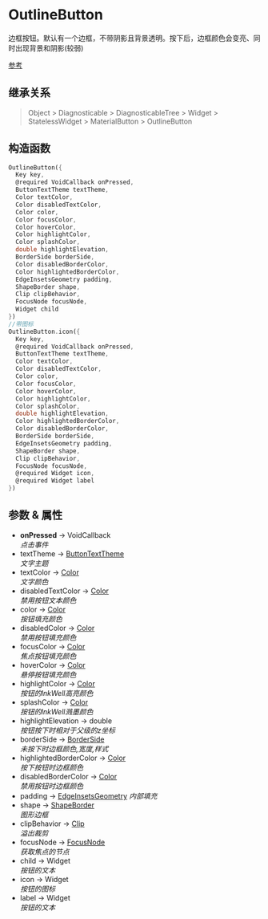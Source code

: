 # OutlineButton

边框按钮。默认有一个边框，不带阴影且背景透明。按下后，边框颜色会变亮、同时出现背景和阴影(较弱)

[参考](https://api.flutter.dev/flutter/material/OutlineButton-class.html)

## 继承关系

> Object > Diagnosticable > DiagnosticableTree > Widget > StatelessWidget > MaterialButton > OutlineButton

## 构造函数

```dart
OutlineButton({
  Key key,
  @required VoidCallback onPressed,
  ButtonTextTheme textTheme,
  Color textColor,
  Color disabledTextColor,
  Color color,
  Color focusColor,
  Color hoverColor,
  Color highlightColor,
  Color splashColor,
  double highlightElevation,
  BorderSide borderSide,
  Color disabledBorderColor,
  Color highlightedBorderColor,
  EdgeInsetsGeometry padding,
  ShapeBorder shape,
  Clip clipBehavior,
  FocusNode focusNode,
  Widget child
})
//带图标
OutlineButton.icon({
  Key key,
  @required VoidCallback onPressed,
  ButtonTextTheme textTheme,
  Color textColor,
  Color disabledTextColor,
  Color color,
  Color focusColor,
  Color hoverColor,
  Color highlightColor,
  Color splashColor,
  double highlightElevation,
  Color highlightedBorderColor,
  Color disabledBorderColor,
  BorderSide borderSide,
  EdgeInsetsGeometry padding,
  ShapeBorder shape,
  Clip clipBehavior,
  FocusNode focusNode,
  @required Widget icon,
  @required Widget label
})
```

## 参数 & 属性

- **onPressed** → VoidCallback  
  *点击事件*
- textTheme → [ButtonTextTheme](#ButtonTextTheme)  
  *文字主题*
- textColor → [Color](#Color)  
  *文字颜色*
- disabledTextColor → [Color](#Color)  
  *禁用按钮文本颜色*
- color → [Color](#Color)  
  *按钮填充颜色*
- disabledColor → [Color](#Color)  
  *禁用按钮填充颜色*
- focusColor → [Color](#Color)  
  *焦点按钮填充颜色*
- hoverColor → [Color](#Color)  
  *悬停按钮填充颜色*
- highlightColor → [Color](#Color)  
  *按钮的InkWell高亮颜色*
- splashColor → [Color](#Color)  
  *按钮的InkWell溅墨颜色*
- highlightElevation → double  
  *按钮按下时相对于父级的z坐标*
- borderSide → [BorderSide](#BorderSide)  
  *未按下时边框颜色,宽度,样式*
- highlightedBorderColor → [Color](#Color)  
  *按下按钮时边框颜色*
- disabledBorderColor → [Color](#Color)  
  *禁用按钮时边框颜色*
- padding → [EdgeInsetsGeometry](https://api.flutter.dev/flutter/painting/EdgeInsetsGeometry-class.html)
  *内部填充*
- shape → [ShapeBorder](https://api.flutter.dev/flutter/painting/ShapeBorder-class.html)  
  *图形边框*
- clipBehavior → [Clip](#Clip)  
  *溢出裁剪*
- focusNode → [FocusNode](https://api.flutter.dev/flutter/widgets/FocusNode-class.html)  
  *获取焦点的节点*
- child → Widget  
  *按钮的文本*
- icon → Widget  
  *按钮的图标*
- label → Widget  
  *按钮的文本*
